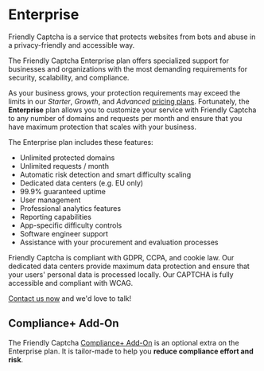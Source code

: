 # Enterprise

Friendly Captcha is a service that protects websites from bots and abuse in a privacy-friendly and accessible way.

The Friendly Captcha Enterprise plan offers specialized support for businesses and organizations with the most demanding requirements for security, scalability, and compliance.

As your business grows, your protection requirements may exceed the limits in our *Starter*, *Growth*, and *Advanced* [pricing plans](https://friendlycaptcha.com/#pricing). Fortunately, the **Enterprise** plan allows you to customize your service with Friendly Captcha to any number of domains and requests per month and ensure that you have maximum protection that scales with your business.

The Enterprise plan includes these features:

- Unlimited protected domains
- Unlimited requests / month
- Automatic risk detection and smart difficulty scaling
- Dedicated data centers (e.g. EU only)
- 99.9% guaranteed uptime
- User management
- Professional analytics features
- Reporting capabilities
- App-specific difficulty controls
- Software engineer support
- Assistance with your procurement and evaluation processes

Friendly Captcha is compliant with GDPR, CCPA, and cookie law. Our dedicated data centers provide maximum data protection and ensure that your users' personal data is processed locally. Our CAPTCHA is fully accessible and compliant with WCAG.

[Contact us now](https://friendlycaptcha.com/contact/sales/) and we'd love to talk!

## Compliance+ Add-On

The Friendly Captcha [Compliance+ Add-On](./compliance+-add-on/) is an optional extra on the Enterprise plan. It is tailor-made to help you **reduce compliance effort and risk**.
